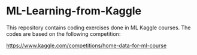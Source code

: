 # ML-Learning-from-Kaggle
This repository contains coding exercises done in ML Kaggle courses. The codes are based on the following competition:

https://www.kaggle.com/competitions/home-data-for-ml-course
